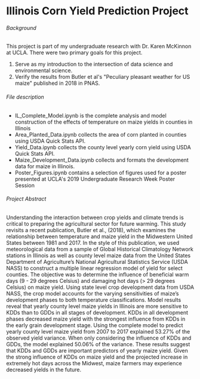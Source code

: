 # Illinois Corn Yield Prediction Project
###### Background
This project is part of my undergraduate research with Dr. Karen McKinnon at UCLA. There were two primary goals for this project.
1. Serve as my introduction to the intersection of data science and environmental science.
2. Verify the results from Butler et al's "Peculiary pleasant weather for US maize" published in 2018 in PNAS.

###### File description 
- IL_Complete_Model.ipynb is the complete analysis and model construction of the effects of temperature on maize yields in counties in Illinois
- Area_Planted_Data.ipynb collects the area of corn planted in counties using USDA Quick Stats API.
- Yield_Data.ipynb collects the county level yearly corn yield using USDA Quick Stats API.
- Maize_Development_Data.ipynb collects and formats the development data for maize in Illinois. 
- Poster_Figures.ipynb contains a selection of figures used for a poster presented at UCLA's 2019 Undergraduate Research Week Poster Session

###### Project Abstract
Understanding the interaction between crop yields and climate trends is critical to preparing the agricultural sector for future warming. This study revisits a recent publication, Butler et al., (2018), which examines the relationship between temperature and maize yield in the Midwestern United States between 1981 and 2017. In the style of this publication, we used meteorological data from a sample of Global Historical Climatology Network stations in Illinois as well as county level maize data from the United States Department of Agriculture’s National Agricultural Statistics Service (USDA NASS) to construct a multiple linear regression model of yield for select counties. The objective was to determine the influence of beneficial warm days (9 - 29 degrees Celsius) and damaging hot days (> 29 degrees Celsius) on maize yield. Using state level crop development data from USDA NASS, the crop model accounts for the varying sensitivities of maize’s development phases to both temperature classifications. Model results reveal that yearly county level maize yields in Illinois are more sensitive to KDDs than to GDDs in all stages of development. KDDs in all development phases decreased maize yield with the strongest influence from KDDs in the early grain development stage. Using the complete model to predict yearly county level maize yield from 2007 to 2017 explained 53.27% of the observed yield variance. When only considering the influence of KDDs and GDDs, the model explained 50.06% of the variance. These results suggest that KDDs and GDDs are important predictors of yearly maize yield. Given the strong influence of KDDs on maize yield and the projected increase in extremely hot days across the Midwest, maize farmers may experience decreased yields in the future.

